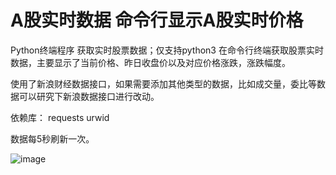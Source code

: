 # A股实时数据 命令行显示A股实时价格
Python终端程序 获取实时股票数据；仅支持python3
在命令行终端获取股票实时数据，主要显示了当前价格、昨日收盘价以及对应价格涨跌，涨跌幅度。

使用了新浪财经数据接口，如果需要添加其他类型的数据，比如成交量，委比等数据可以研究下新浪数据接口进行改动。

依赖库：
requests
urwid

数据每5秒刷新一次。

![image](https://user-images.githubusercontent.com/9567881/109520975-c1a85280-7ae7-11eb-9a13-d9cbdccc31b4.png)

